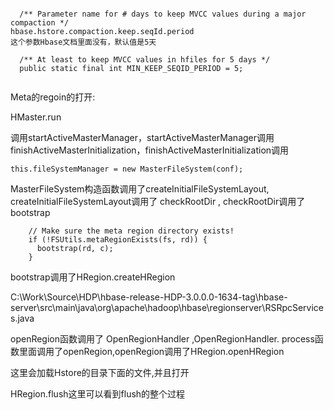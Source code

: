 ```

  /** Parameter name for # days to keep MVCC values during a major compaction */
hbase.hstore.compaction.keep.seqId.period
这个参数Hbase文档里面没有，默认值是5天

  /** At least to keep MVCC values in hfiles for 5 days */
  public static final int MIN_KEEP_SEQID_PERIOD = 5;
  
```




Meta的regoin的打开:

HMaster.run

调用startActiveMasterManager，startActiveMasterManager调用finishActiveMasterInitialization，finishActiveMasterInitialization调用

```
this.fileSystemManager = new MasterFileSystem(conf);
```

MasterFileSystem构造函数调用了createInitialFileSystemLayout,
createInitialFileSystemLayout调用了 checkRootDir , checkRootDir调用了 bootstrap
```
    // Make sure the meta region directory exists!
    if (!FSUtils.metaRegionExists(fs, rd)) {
      bootstrap(rd, c);
    }
```

bootstrap调用了HRegion.createHRegion


C:\Work\Source\HDP\hbase-release-HDP-3.0.0.0-1634-tag\hbase-server\src\main\java\org\apache\hadoop\hbase\regionserver\RSRpcServices.java

openRegion函数调用了  OpenRegionHandler  ,OpenRegionHandler. process函数里面调用了openRegion,openRegion调用了HRegion.openHRegion

这里会加载Hstore的目录下面的文件,并且打开

HRegion.flush这里可以看到flush的整个过程


